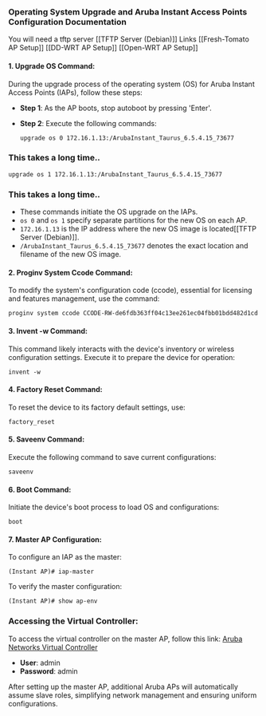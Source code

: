 ### Operating System Upgrade and Aruba Instant Access Points Configuration Documentation

You will need a tftp server [[TFTP Server (Debian)]]
Links [[Fresh-Tomato AP Setup]] [[DD-WRT AP Setup]] [[Open-WRT AP Setup]] 
#### 1. Upgrade OS Command:

During the upgrade process of the operating system (OS) for Aruba Instant Access Points (IAPs), follow these steps:

- **Step 1**: As the AP boots, stop autoboot by pressing 'Enter'.
- **Step 2**: Execute the following commands:

  ```
  upgrade os 0 172.16.1.13:/ArubaInstant_Taurus_6.5.4.15_73677
  ```
### This takes a long time..

  ```
  upgrade os 1 172.16.1.13:/ArubaInstant_Taurus_6.5.4.15_73677
  ```
### This takes a long time..

  - These commands initiate the OS upgrade on the IAPs.
  - `os 0` and `os 1` specify separate partitions for the new OS on each AP.
  - `172.16.1.13` is the IP address where the new OS image is located[[TFTP Server (Debian)]].
  - `/ArubaInstant_Taurus_6.5.4.15_73677` denotes the exact location and filename of the new OS image.

#### 2. Proginv System Ccode Command:

To modify the system's configuration code (ccode), essential for licensing and features management, use the command:
```
proginv system ccode CCODE-RW-de6fdb363ff04c13ee261ec04fbb01bdd482d1cd
```

#### 3. Invent -w Command:

This command likely interacts with the device's inventory or wireless configuration settings. Execute it to prepare the device for operation:
```
invent -w
```

#### 4. Factory Reset Command:

To reset the device to its factory default settings, use:
```
factory_reset
```

#### 5. Saveenv Command:

Execute the following command to save current configurations:
```
saveenv
```

#### 6. Boot Command:

Initiate the device's boot process to load OS and configurations:
```
boot
```

#### 7. Master AP Configuration:

To configure an IAP as the master:
```
(Instant AP)# iap-master
```
To verify the master configuration:
```
(Instant AP)# show ap-env
```

### Accessing the Virtual Controller:

To access the virtual controller on the master AP, follow this link: [Aruba Networks Virtual Controller](https://setmeup.arubanetworks.com:4343/#home)

- **User**: admin
- **Password**: admin

After setting up the master AP, additional Aruba APs will automatically assume slave roles, simplifying network management and ensuring uniform configurations.